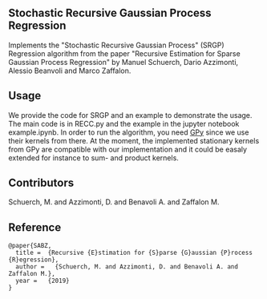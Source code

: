 ## Stochastic Recursive Gaussian Process Regression

Implements the "Stochastic Recursive Gaussian Process" (SRGP) Regression algorithm from the paper "Recursive Estimation for Sparse Gaussian Process Regression" by Manuel Schuerch, Dario Azzimonti, Alessio Beanvoli and Marco Zaffalon.


## Usage

We provide the code for SRGP and an example to demonstrate the usage.
The main code is in RECC.py and the example in the jupyter notebook example.ipynb.
In order to run the algorithm, you need [GPy](https://github.com/SheffieldML/GPy) since we use their kernels from there.
At the moment, the implemented stationary kernels from GPy are compatible with our implementation and it could be easaly extended for instance to sum- and product kernels.


## Contributors

Schuerch, M. and Azzimonti, D. and Benavoli A. and Zaffalon M.

## Reference

```
@paper{SABZ,
  title =  {Recursive {E}stimation for {S}parse {G}aussian {P}rocess {R}egression},
  author =   {Schuerch, M. and Azzimonti, D. and Benavoli A. and Zaffalon M.},
  year =   {2019}
}

```


